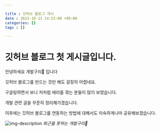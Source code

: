 ```yaml
---

title : 깃허브 블로그 개시
date : 2023-10-13 14:23:00 +09:00
categories: []
tags : []

---
```


# 깃허브 블로그 첫 게시글입니다.

안녕하세요 개발구리🐸 입니다

깃허브 블로그를 만드는 것만 해도 굉장히 어렵네요.

구글링하면서 보니 저처럼 에러를 겪는 분들이 많이 보였습니다.

개발 관련 글을 꾸준히 정리해가겠습니다.

이후에는 깃허브 블로그를 연동하는 방법에 대해서도 미숙하게나마 공유해보겠습니다.

![img-description](https://t1.daumcdn.net/cafeattach/1YvZ5/f34b7858f81d11c6fd06af983812aee277061826)
_퇴근을 못하는 개발구리🐸_

